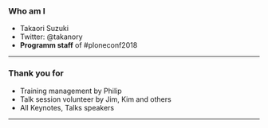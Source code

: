 ### Who am I

* Takaori Suzuki
* Twitter: @takanory
* **Programm staff** of #ploneconf2018

---

### Thank you for

* Training management by Philip
* Talk session volunteer by Jim, Kim and others
* All Keynotes, Talks speakers

---

